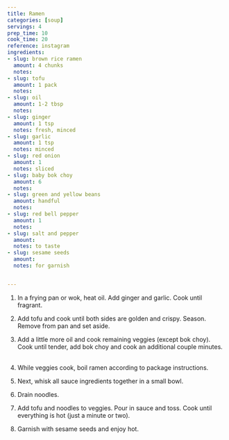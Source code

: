 ```yaml
---
title: Ramen
categories: [soup]
servings: 4
prep_time: 10
cook_time: 20
reference: instagram
ingredients:
- slug: brown rice ramen
  amount: 4 chunks
  notes:
- slug: tofu
  amount: 1 pack
  notes:
- slug: oil
  amount: 1-2 tbsp
  notes:
- slug: ginger
  amount: 1 tsp
  notes: fresh, minced
- slug: garlic
  amount: 1 tsp
  notes: minced
- slug: red onion
  amount: 1
  notes: sliced
- slug: baby bok choy
  amount: 6
  notes:
- slug: green and yellow beans
  amount: handful
  notes:
- slug: red bell pepper
  amount: 1
  notes:
- slug: salt and pepper
  amount:
  notes: to taste
- slug: sesame seeds
  amount:
  notes: for garnish


---
```


1. ⁣In a frying pan or wok, heat oil. Add ginger and garlic. Cook until fragrant. ⁣

2. ⁣Add tofu and cook until both sides are golden and crispy. Season. Remove from pan and set aside. ⁣
⁣⁣
3. ⁣Add a little more oil and cook remaining veggies (except bok choy). Cook until tender, add bok choy and cook an additional couple minutes. ⁣
⁣⁣
4. ⁣While veggies cook, boil ramen according to package instructions. ⁣
⁣⁣
5. ⁣Next, whisk all sauce ingredients together in a small bowl. ⁣

6. Drain noodles. ⁣

7. ⁣Add tofu and noodles to veggies. Pour in sauce and toss. Cook until everything is hot (just a minute or two). ⁣
⁣⁣
8. ⁣Garnish with sesame seeds and enjoy hot. ⁣

